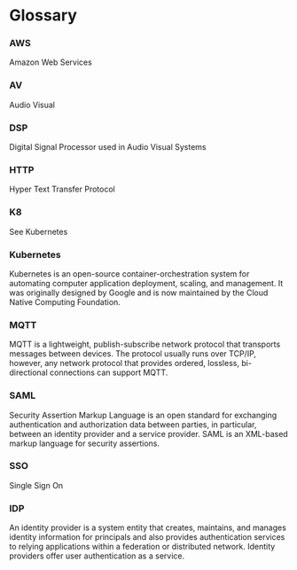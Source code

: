 # Glossary

### AWS

Amazon Web Services

### AV

Audio Visual

### DSP

Digital Signal Processor used in Audio Visual Systems

### HTTP

Hyper Text Transfer Protocol

### K8

See Kubernetes

### Kubernetes

Kubernetes is an open-source container-orchestration system for automating computer application deployment, scaling, and management. It was originally designed by Google and is now maintained by the Cloud Native Computing Foundation.

### MQTT

MQTT is a lightweight, publish-subscribe network protocol that transports messages between devices. The protocol usually runs over TCP/IP, however, any network protocol that provides ordered, lossless, bi-directional connections can support MQTT.

### SAML

Security Assertion Markup Language is an open standard for exchanging authentication and authorization data between parties, in particular, between an identity provider and a service provider. SAML is an XML-based markup language for security assertions.

### SSO

Single Sign On

### IDP

An identity provider is a system entity that creates, maintains, and manages identity information for principals and also provides authentication services to relying applications within a federation or distributed network. Identity providers offer user authentication as a service.
